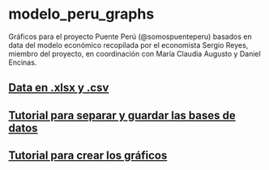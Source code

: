 # modelo_peru_graphs

Gráficos para el proyecto Puente Perú (@somospuenteperu) basados en data del modelo económico recopilada por el economista Sergio Reyes, miembro del proyecto, en coordinación con María Claudia Augusto y Daniel Encinas.

## [Data en .xlsx y .csv](https://github.com/danielencinaszevallos/modelo_peru_graphs/tree/main/data)
## [Tutorial para separar y guardar las bases de datos](https://github.com/danielencinaszevallos/modelo_peru_graphs/blob/main/Limpieza-y-Separacion-de-Data.html)
## [Tutorial para crear los gráficos](https://github.com/danielencinaszevallos/modelo_peru_graphs/blob/main/Graficos-del-Modelo-Economico.html)
